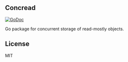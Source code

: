 Concread
-----------
[![GoDoc](https://godoc.org/github.com/vron/concread?status.svg)](https://godoc.org/github.com/vron/concread)

Go package for concurrent storage of read-mostly objects.

License
---------

MIT